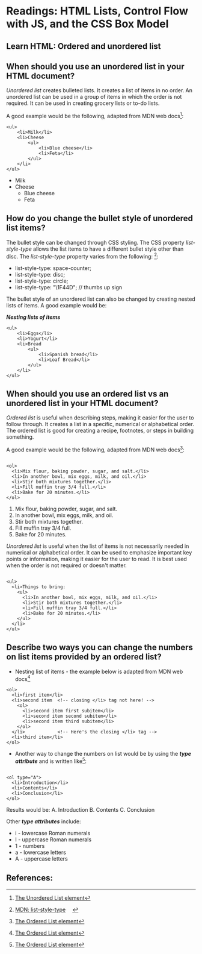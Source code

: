# Readings: HTML Lists, Control Flow with JS, and the CSS Box Model

## Learn HTML: Ordered and unordered list

## When should you use an unordered list in your HTML document?

*Unordered list* creates bulleted lists. It creates a list of items in no order. An unordered list can be used in a group of items in which the order is not required. It can be used in creating grocery lists or to-do lists. 

A good example would be the following, adapted from MDN web docs[^2]:

``` 
<ul>
    <li>Milk</li>
    <li>Cheese
        <ul>
            <li>Blue cheese</li>
            <li>Feta</li>
        </ul>
    </li>
</ul>

```

- Milk
- Cheese
  - Blue cheese
  - Feta
  


## How do you change the bullet style of unordered list items?

The bullet style can be changed through CSS styling. The CSS property *list-style-type* allows the list items to have a different bullet style other than disc. The *list-style-type* property varies from the following: [^3]:

- list-style-type: space-counter;
- list-style-type: disc;
- list-style-type: circle;
- list-style-type: "\1F44D"; // thumbs up sign

The bullet style of an unordered list can also be changed by creating nested lists of items. A good example would be:

***Nesting lists of items***

```
<ul>
    <li>Eggs</li>
    <li>Yogurt</li>
    <li>Bread
        <ul>
            <li>Spanish bread</li>
            <li>Loaf Bread</li>
        </ul>
    </li>
</ul>
```


## When should you use an ordered list vs an unordered list in your HTML document?

*Ordered list* is useful when describing steps, making it easier for the user to follow through. It creates a list in a specific, numerical or alphabetical order. The ordered list is good for creating a recipe, footnotes, or steps in building something. 

A good example would be the following, adapted from MDN web docs[^1]:

``` 

<ol>
  <li>Mix flour, baking powder, sugar, and salt.</li>
  <li>In another bowl, mix eggs, milk, and oil.</li>
  <li>Stir both mixtures together.</li>
  <li>Fill muffin tray 3/4 full.</li>
  <li>Bake for 20 minutes.</li>
</ol>

```

1. Mix flour, baking powder, sugar, and salt.
2. In another bowl, mix eggs, milk, and oil.
3. Stir both mixtures together.
4. Fill muffin tray 3/4 full.
5. Bake for 20 minutes.


*Unordered list* is useful when the list of items is not necessarily needed in numerical or alphabetical order. It can be used to emphasize important key points or information, making it easier for the user to read. It is best used when the order is not required or doesn't matter.

``` 

<ul>
  <li>Things to bring:
    <ul>
      <li>In another bowl, mix eggs, milk, and oil.</li>
      <li>Stir both mixtures together.</li>
      <li>Fill muffin tray 3/4 full.</li>
      <li>Bake for 20 minutes.</li>
    </ul>
  </li>
</ul>

```


## Describe two ways you can change the numbers on list items provided by an ordered list?

- Nesting list of items - the example below is adapted from MDN web docs[^1]

```
<ol>
  <li>first item</li>
  <li>second item  <!-- closing </li> tag not here! -->
    <ol>
      <li>second item first subitem</li>
      <li>second item second subitem</li>
      <li>second item third subitem</li>
    </ol>
  </li>            <!-- Here's the closing </li> tag -->
  <li>third item</li>
</ol>
```

- Another way to change the numbers on list would be by using the ***type attribute*** and is written like[^1]:

```

<ol type="A">
  <li>Introduction</li>
  <li>Contents</li>
  <li>Conclusion</li>
</ol>

```

Results would be:
A. Introduction
B. Contents
C. Conclusion

Other ***type attributes*** include:
- i - lowercase Roman numerals
- I - uppercase Roman numerals
- 1 - numbers
- a - lowercase letters
- A - uppercase letters
    




## References:

[^1]: [The Ordered List element](https://developer.mozilla.org/en-US/docs/Web/HTML/Element/ol)
[^2]: [The Unordered List element](https://developer.mozilla.org/en-US/docs/Web/HTML/Element/ul)
[^3]: [MDN: list-style-type](https://developer.mozilla.org/en-US/docs/Web/CSS/list-style-type)
 
